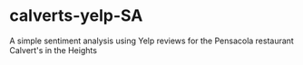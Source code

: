 # calverts-yelp-SA
A simple sentiment analysis using Yelp reviews for the Pensacola restaurant Calvert's in the Heights
